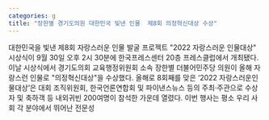 ```yaml
---
categories: g
title: "장한별 경기도의원 대한민국 빛낸 인물  제8회 의정혁신대상 수상"
---
```

대한민국을 빛낸 제8회 자랑스러운 인물 발굴 프로젝트 "2022 자랑스러운 인물대상" 시상식이 9월 30일 오후 2시 30분에 한국프레스센터 20층 프레스클럽에서 개최됐다.이날 시상식에서 경기도의회 교육행정위원회 소속 장한별 더불어민주당 의원이 올해 자랑스런 인물로 "의정혁신대상"을 수상했다. 올해로 8회째를 맞은 ‘2022 자랑스러운인물대상’은 대회 조직위원회, 한국언론연합회 및 파이낸스뉴스 등의 주최·주관으로 수상자 및 축하객 등 내외귀빈 200여명이 참석한 가운데 열렸다. 이번 행사는 평소 우리 사회 각 분야에서 뛰어난 전문성